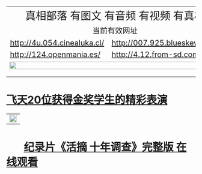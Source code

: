 
<table width="100%" style="back-ground:lightblue">
  <tr>
    <td colspan="2" align="center"><span style="font-size:28px">真相部落  有图文 有音频 有视频 有真相</span></td>
  </tr>
   <tr>
    <td colspan="2"  align="center"><span style="font-size:20px">当前有效网址</span></td>
  </tr>
  <tr style="font-size:20px;">
    <td><a href="http://4u.054.cinealuka.cl/">http://4u.054.cinealuka.cl/</a></td>
    <td><a href="http://007.925.blueskew.com/">http://007.925.blueskew.com/</a></td>
  </tr>
  <tr style="font-size:20px;">
    <td><a href="http://124.openmania.es/">http://124.openmania.es/</a></td>
    <td><a href="http://4.12.from-sd.com/">http://4.12.from-sd.com/</a></td>
  </tr> 
   <tr>
    <td colspan="2"  align="center"><a href="http://4.12.from-sd.com/zx/" target="_blank">
    <img src="http://4.12.from-sd.com/pic/2016/11/p7829911a215010452.jpg" width="100%"><br>

  </a></td>

</table>

#        [飞天20位获得金奖学生的精彩表演](http://4.12.from-sd.com/zx/)


<table width="100%" style="back-ground:lightblue">
   <tr>
    <td colspan="2"  align="center">
    <a href="http://4.747.12.from-sd.com/mp4/zx/2016/11/oh10yearsInv.mp4" target="_blank">
      <img src="http://4.12.from-sd.com/pic/2016/11/10yearsOHinv.jpg" width="100%"><br>
    </a>
    </td>
</table>

#        [纪录片《活摘 十年调查》完整版 在线观看](http://4.12.from-sd.com/mp4/zx/2016/11/oh10yearsInv.mp4)


